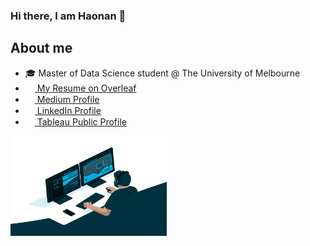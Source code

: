 ### Hi there, I am Haonan 👋

## About me
- :mortar_board: Master of Data Science student @ The University of Melbourne
- <img src="https://images.ctfassets.net/nrgyaltdicpt/6qSXAo1CYEeBn5RkKLOR64/19c74bfb9a32772e353ff25c6f0070f5/ologo_square_colour_light_bg.png" width="15" height="15"><a href="https://www.overleaf.com/read/dctctdbqqwtd"> My Resume on Overleaf</a>
- <img src="https://iconape.com/wp-content/files/ik/11613/png/medium.png" width="15" height="15"/><a href="https://medium.com/@haonanzhong"> Medium Profile</a>
- <img src="https://beloservice.files.wordpress.com/2016/03/herrmans-linkedin-logo-500x500.png" width="15" height="15"/><a href="https://www.linkedin.com/in/greysonchung/"> LinkedIn Profile</a>
- <img src="https://w7.pngwing.com/pngs/674/247/png-transparent-tableau-software-computer-software-data-visualization-nyse-data-business-intelligence-software-software-company-symmetry-cross-thumbnail.png" width="15" height="15"/><a href="https://public.tableau.com/app/profile/haonan.zhong"> Tableau Public Profile</a>

<img align="center" alt="GIF" src="https://github.com/greysonchung/greysonchung/blob/main/code.gif" width="250" height="160" />
